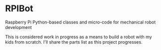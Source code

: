 # RPIBot
Raspberry Pi Python-based classes and micro-code for mechanical robot development

This is considered work in progress as a means to build a robot with my kids from scratch.
I'll share the parts list as this project progresses.
